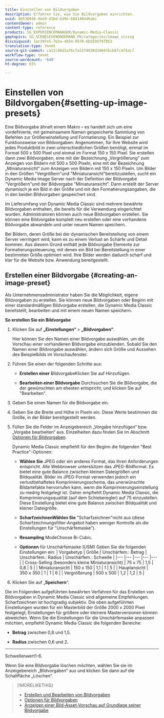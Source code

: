 ```yaml
---
title: Einstellen von Bildvorgaben
description: Erfahren Sie, wie Sie Bildvorgaben einrichten.
uuid: 90530948-dee9-41bd-b39e-684140446abc
contentOwner: admin
content-type: reference
products: SG_EXPERIENCEMANAGER/Dynamic-Media-Classic
geptopics: SG_SCENESEVENONDEMAND_PK/categories/image_sizing
discoiquuid: 1ec39fe5-7b2a-4034-9570-6b5595f97052
translation-type: tm+mt
source-git-commit: ca12c96d3a76cfa52fd930d190476cb6fc4f4ac7
workflow-type: tm+mt
source-wordcount: '649'
ht-degree: 65%

---
```



# Einstellen von Bildvorgaben{#setting-up-image-presets}

Eine Bildvorgabe ähnelt einem Makro – es handelt sich um eine vordefinierte, mit gemeinsamem Namen gespeicherte Sammlung von Befehlen zur Größeneinstellung und Formatierung. Ein Beispiel zur Funktionsweise von Bildvorgaben: Angenommen, für Ihre Website wird jedes Produktbild in zwei unterschiedlichen Größen benötigt, einmal im Format 500 x 500 Pixel und einmal im Format 150 x 150 Pixel. Sie erstellen dann zwei Bildvorgaben, eine mit der Bezeichnung „Vergrößerung“ zum Anzeigen von Bildern mit 500 x 500 Pixeln, eine mit der Bezeichnung „Miniaturansicht“ zum Anzeigen von Bildern mit 150 x 150 Pixeln. Um Bilder in den Größen &quot;Vergrößern&quot;und &quot;Miniaturansicht&quot;bereitzustellen, sucht ein Dynamic Media Image Server nach der Definition der Bildvorgabe &quot;Vergrößern&quot;und der Bildvorgabe &quot;Miniaturansicht&quot;. Dann erstellt der Server dynamisch je ein Bild in der Größe und mit den Formatierungsangaben, die in den beiden Bildvorgaben gespeichert sind.

Im Lieferumfang von Dynamic Media Classic sind mehrere bewährte Bildvorgaben enthalten, die bereits für die Verwendung eingerichtet wurden. Administratoren können auch neue Bildvorgaben erstellen. Sie können eine Bildvorgabe komplett neu erstellen oder eine vorhandene Bildvorgabe abwandeln und unter neuem Namen speichern.

Bei Bildern, deren Größe bei der dynamischen Bereitstellung von einem Server verringert wird, kann es zu einem Verlust an Schärfe und Detail kommen. Aus diesem Grund enthält jede Bildvorgabe Elemente zur Formatierungssteuerung, mit denen ein Bild bei Bereitstellung in einer bestimmten Größe optimiert wird. Ihre Bilder werden dadurch scharf und klar für die Website bzw. Anwendung bereitgestellt.

## Erstellen einer Bildvorgabe  {#creating-an-image-preset}

Als Unternehmensadministrator haben Sie die Möglichkeit, eigene Bildvorgaben zu erstellen. Sie können neue Bildvorgaben oder Beginn mit einer standardmäßigen Bildvorgabe erstellen, die Dynamic Media Classic bereitstellt, bearbeiten und mit einem neuen Namen speichern.

**So erstellen Sie ein Bildvorgabe**

1. Klicken Sie auf **„Einstellungen“** > **„Bildvorgaben“**.

   Hier können Sie den Namen einer Bildvorgabe auswählen, um die Vorschau einer vorhandenen Bildvorgabe einzublenden. Sobald Sie den Namen einer Bildvorgabe auswählen, ändern sich Größe und Aussehen des Beispielbilds im Vorschaufenster.

1. Führen Sie einen der folgenden Schritte aus:

   * **Erstellen einer**
BildvorgabeKlicken Sie auf Hinzufügen.

   * **Bearbeiten einer Bildvorgabe**
Durchsuchen Sie die Bildvorgabe, die der gewünschten am ehesten entspricht, und klicken Sie auf &quot;Bearbeiten&quot;.

1. Geben Sie einen Namen für die Bildvorgabe ein.
1. Geben Sie die Breite und Höhe in Pixeln ein. Diese Werte bestimmen die Größe, in der Bilder bereitgestellt werden.
1. Füllen Sie die Felder im Anzeigebereich „Vorgabe hinzufügen“ bzw. „Vorgabe bearbeiten“ aus. Einzelheiten dazu finden Sie im Abschnitt [Optionen für Bildvorgaben](application-setup.md#image_preset_options).

   Dynamic Media Classic empfiehlt für den Beginn die folgenden &quot;Best Practice&quot;-Optionen:

   * **Wählen Sie**
JPEG oder ein anderes Format, das Ihren Anforderungen entspricht. Alle Webbrowser unterstützen das JPEG-Bildformat. Es bietet eine gute Balance zwischen kleinen Dateigrößen und Bildqualität. Bilder im JPEG-Format verwenden jedoch ein verlustbehaftetes Komprimierungsschema, das unerwünschte Bildartefakte hervorrufen kann, wenn die Komprimierungseinstellung zu niedrig festgelegt ist. Daher empfiehlt Dynamic Media Classic, die Komprimierungsqualität (auf dem Schieberegler) auf 75 einzustellen. Diese Einstellung bietet eine gute Balance zwischen Bildqualität und kleiner Dateigröße.

   * **ScharfzeichnenWählen Sie**
&quot;Scharfzeichnen&quot;nicht aus (diese Scharfzeichnungsfilter-Angebot haben weniger Kontrolle als die Einstellungen für &quot;Unschärfemaske&quot;).

   * **Resampling**
ModeChoose Bi-Cubic.

   * **Optionen**
für Unschärfemaske (USM) Geben Sie die folgenden Einstellungen ein:
   | Vorgabetyp | Größe | Unschärfem.: Betrag | Unschärfem.: Radius | Unschärfem.: Schwelle |
   |--- |--- |--- |--- |--- |
   | Cross-Selling (besonders kleine Miniaturansicht) | 75 x 75 | 1,5 | 0,8 | 5 |
   | Miniaturansicht | 150 x 150 | 1,1 | 1 | 5 |
   | Hauptansicht | 350 x 350 | 1 | 1 | 6 |
   | Vergrößerung | 500 x 500 | 1,2 | 1,2 | 5 |

1. Klicken Sie auf „**Speichern**“.

Die im Folgenden aufgeführten bewährten Verfahren für das Erstellen von Bildvorgaben in Dynamic Media Classic sind allgemeine Empfehlungen. Scharfzeichnen ist hochgradig subjektiv. Die oben aufgeführten Einstellungen wurden für ein Masterbild der Größe 2000 x 2000 Pixel festgelegt; Einstellungen für größere oder kleinere Masterversionen können abweichen. Wenn Sie die Einstellungen für die Unschärfemaske anpassen möchten, empfiehlt Dynamic Media Classic die folgenden Bereiche:

* **Betrag**
zwischen 0,8 und 1,5.

* **Radius**
zwischen 0,6 und 2.

* ****
Schwellenwert1-6.

Wenn Sie eine Bildvorgabe löschen möchten, wählen Sie sie im Anzeigebereich „Bildvorgaben“ aus und klicken Sie dann auf die Schaltfläche „Löschen“.

>[!MORELIKETHIS]
>
>* [Erstellen und Bearbeiten von Bildvorgaben](application-setup.md#creating_and_editing_image_presets)
>* [Optionen für Bildvorgaben](application-setup.md#image_preset_options)
>* [Anzeigen einer Bild-Asset-Vorschau auf Grundlage seiner Bildvorgabe](previewing-asset.md#previewing_an_image_asset_based_on_its_image_preset)

